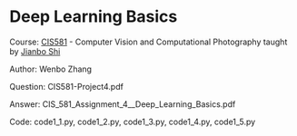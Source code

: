 # Deep Learning Basics

Course: [CIS581](https://alliance.seas.upenn.edu/~cis581/wiki/index.php?title=CIS_581:_Computer_Vision_%26_Computational_Photography) - Computer Vision and Computational Photography taught by [Jianbo Shi](http://www.cis.upenn.edu/~jshi/)

Author: Wenbo Zhang

Question: CIS581-Project4.pdf

Answer: CIS_581_Assignment_4__Deep_Learning_Basics.pdf

Code: code1_1.py, code1_2.py, code1_3.py, code1_4.py, code1_5.py
